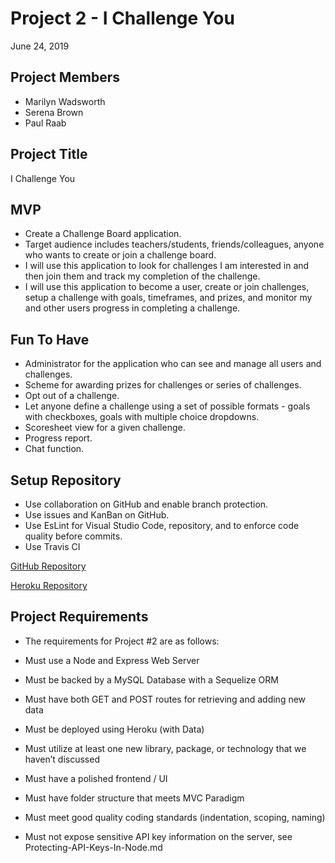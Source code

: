 # Project 2 - I Challenge You

June 24, 2019

## Project Members

- Marilyn Wadsworth
- Serena Brown
- Paul Raab

## Project Title

I Challenge You

## MVP

- Create a Challenge Board application.
- Target audience includes teachers/students, friends/colleagues, anyone who wants to create or join a challenge board.
- I will use this application to look for challenges I am interested in and then join them and track my completion of the challenge.
- I will use this application to become a user, create or join challenges, setup a challenge with goals, timeframes, and prizes, and monitor  my and other users progress in completing a challenge.

## Fun To Have

- Administrator for the application who can see and manage all users and challenges.
- Scheme for awarding prizes for challenges or series of challenges.
- Opt out of a challenge.
- Let anyone define a challenge using a set of possible formats - goals with checkboxes, goals with multiple choice dropdowns.
- Scoresheet view for a given challenge.
- Progress report.
- Chat function.

## Setup Repository

- Use collaboration on GitHub and enable branch protection.
- Use issues and KanBan on GitHub.
- Use EsLint for Visual Studio Code, repository, and to enforce code quality before commits.
- Use Travis CI

[GitHub Repository](https://github.com/mwadsworth/project2/)

[Heroku Repository](https://dbc-ichallengeu.herokuapp.com/)

## Project Requirements

- The requirements for Project #2 are as follows:

- Must use a Node and Express Web Server

- Must be backed by a MySQL Database with a Sequelize ORM

- Must have both GET and POST routes for retrieving and adding new data

- Must be deployed using Heroku (with Data)

- Must utilize at least one new library, package, or technology that we haven’t discussed

- Must have a polished frontend / UI

- Must have folder structure that meets MVC Paradigm

- Must meet good quality coding standards (indentation, scoping, naming)

- Must not expose sensitive API key information on the server, see Protecting-API-Keys-In-Node.md

